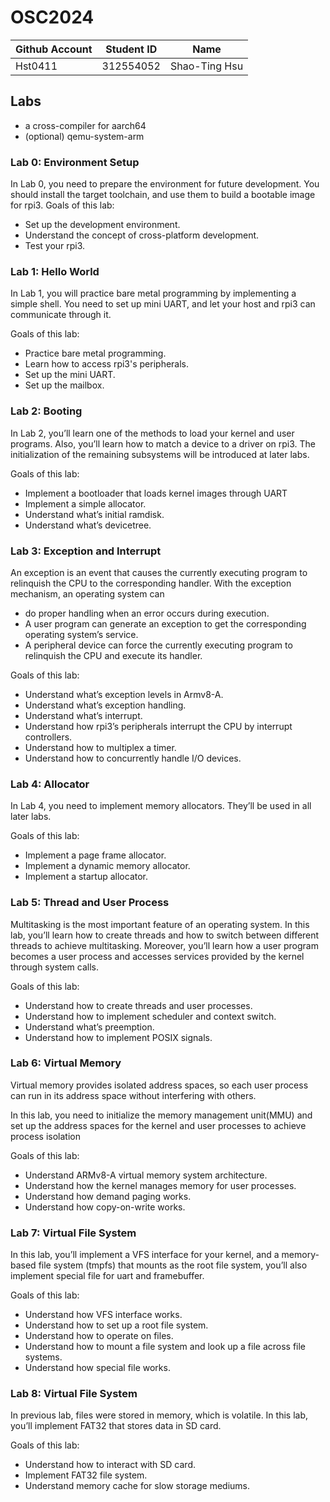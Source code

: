 # OSC2024

| Github Account | Student ID | Name          |
|----------------|------------|---------------|
| Hst0411 | 312554052    | Shao-Ting Hsu |

## Labs

* a cross-compiler for aarch64
* (optional) qemu-system-arm

### Lab 0: Environment Setup
In Lab 0, you need to prepare the environment for future development. You should install the target toolchain, and use them to build a bootable image for rpi3.
Goals of this lab:

* Set up the development environment.
* Understand the concept of cross-platform development.
* Test your rpi3.

### Lab 1: Hello World
In Lab 1, you will practice bare metal programming by implementing a simple shell. You need to set up mini UART, and let your host and rpi3 can communicate through it.

Goals of this lab:

* Practice bare metal programming.
* Learn how to access rpi3's peripherals.
* Set up the mini UART.
* Set up the mailbox.

### Lab 2: Booting
In Lab 2, you’ll learn one of the methods to load your kernel and user programs. Also, you’ll learn how to match a device to a driver on rpi3. The initialization of the remaining subsystems will be introduced at later labs.

Goals of this lab:

* Implement a bootloader that loads kernel images through UART
* Implement a simple allocator.
* Understand what’s initial ramdisk.
* Understand what’s devicetree.

### Lab 3: Exception and Interrupt
An exception is an event that causes the currently executing program to relinquish the CPU to the corresponding handler. With the exception mechanism, an operating system can

* do proper handling when an error occurs during execution.
* A user program can generate an exception to get the corresponding operating system’s service.
* A peripheral device can force the currently executing program to relinquish the CPU and execute its handler.

Goals of this lab:

* Understand what’s exception levels in Armv8-A.
* Understand what’s exception handling.
* Understand what’s interrupt.
* Understand how rpi3’s peripherals interrupt the CPU by interrupt controllers.
* Understand how to multiplex a timer.
* Understand how to concurrently handle I/O devices.

### Lab 4: Allocator
In Lab 4, you need to implement memory allocators. They’ll be used in all later labs.

Goals of this lab:

* Implement a page frame allocator.
* Implement a dynamic memory allocator.
* Implement a startup allocator.

### Lab 5: Thread and User Process
Multitasking is the most important feature of an operating system. In this lab, you’ll learn how to create threads and how to switch between different threads to achieve multitasking. Moreover, you’ll learn how a user program becomes a user process and accesses services provided by the kernel through system calls.

Goals of this lab:

* Understand how to create threads and user processes.
* Understand how to implement scheduler and context switch.
* Understand what’s preemption.
* Understand how to implement POSIX signals.

### Lab 6: Virtual Memory
Virtual memory provides isolated address spaces, so each user process can run in its address space without interfering with others.

In this lab, you need to initialize the memory management unit(MMU) and set up the address spaces for the kernel and user processes to achieve process isolation

Goals of this lab:

* Understand ARMv8-A virtual memory system architecture.
* Understand how the kernel manages memory for user processes.
* Understand how demand paging works.
* Understand how copy-on-write works.

### Lab 7: Virtual File System
In this lab, you’ll implement a VFS interface for your kernel, and a memory-based file system (tmpfs) that mounts as the root file system, you’ll also implement special file for uart and framebuffer.

Goals of this lab:

* Understand how VFS interface works.
* Understand how to set up a root file system.
* Understand how to operate on files.
* Understand how to mount a file system and look up a file across file systems.
* Understand how special file works.

### Lab 8: Virtual File System
In previous lab, files were stored in memory, which is volatile. In this lab, you’ll implement FAT32 that stores data in SD card.

Goals of this lab:

* Understand how to interact with SD card.
* Implement FAT32 file system.
* Understand memory cache for slow storage mediums.

